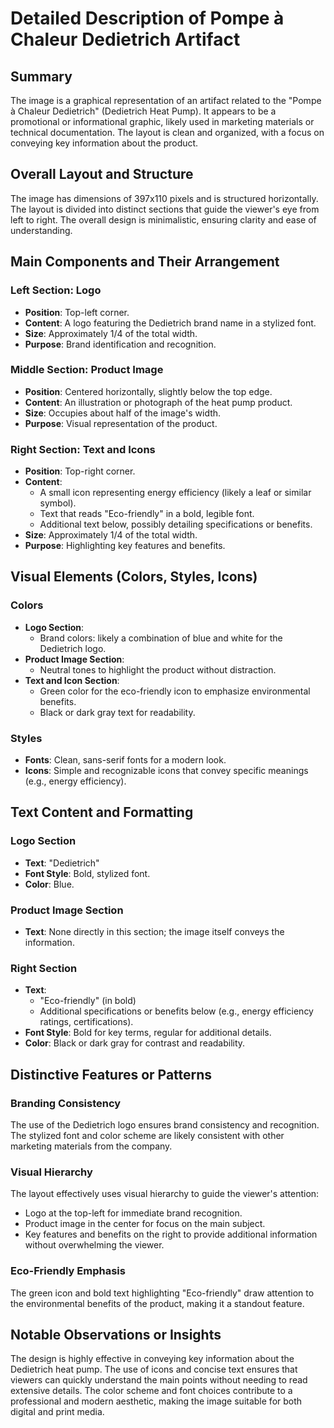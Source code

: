 # Detailed Description of Pompe à Chaleur Dedietrich Artifact

## Summary
The image is a graphical representation of an artifact related to the "Pompe à Chaleur Dedietrich" (Dedietrich Heat Pump). It appears to be a promotional or informational graphic, likely used in marketing materials or technical documentation. The layout is clean and organized, with a focus on conveying key information about the product.

## Overall Layout and Structure
The image has dimensions of 397x110 pixels and is structured horizontally. The layout is divided into distinct sections that guide the viewer's eye from left to right. The overall design is minimalistic, ensuring clarity and ease of understanding.

## Main Components and Their Arrangement

### Left Section: Logo
- **Position**: Top-left corner.
- **Content**: A logo featuring the Dedietrich brand name in a stylized font.
- **Size**: Approximately 1/4 of the total width.
- **Purpose**: Brand identification and recognition.

### Middle Section: Product Image
- **Position**: Centered horizontally, slightly below the top edge.
- **Content**: An illustration or photograph of the heat pump product.
- **Size**: Occupies about half of the image's width.
- **Purpose**: Visual representation of the product.

### Right Section: Text and Icons
- **Position**: Top-right corner.
- **Content**:
  - A small icon representing energy efficiency (likely a leaf or similar symbol).
  - Text that reads "Eco-friendly" in a bold, legible font.
  - Additional text below, possibly detailing specifications or benefits.
- **Size**: Approximately 1/4 of the total width.
- **Purpose**: Highlighting key features and benefits.

## Visual Elements (Colors, Styles, Icons)

### Colors
- **Logo Section**:
  - Brand colors: likely a combination of blue and white for the Dedietrich logo.
- **Product Image Section**:
  - Neutral tones to highlight the product without distraction.
- **Text and Icon Section**:
  - Green color for the eco-friendly icon to emphasize environmental benefits.
  - Black or dark gray text for readability.

### Styles
- **Fonts**: Clean, sans-serif fonts for a modern look.
- **Icons**: Simple and recognizable icons that convey specific meanings (e.g., energy efficiency).

## Text Content and Formatting

### Logo Section
- **Text**: "Dedietrich"
- **Font Style**: Bold, stylized font.
- **Color**: Blue.

### Product Image Section
- **Text**: None directly in this section; the image itself conveys the information.

### Right Section
- **Text**:
  - "Eco-friendly" (in bold)
  - Additional specifications or benefits below (e.g., energy efficiency ratings, certifications).
- **Font Style**: Bold for key terms, regular for additional details.
- **Color**: Black or dark gray for contrast and readability.

## Distinctive Features or Patterns

### Branding Consistency
The use of the Dedietrich logo ensures brand consistency and recognition. The stylized font and color scheme are likely consistent with other marketing materials from the company.

### Visual Hierarchy
The layout effectively uses visual hierarchy to guide the viewer's attention:
- Logo at the top-left for immediate brand recognition.
- Product image in the center for focus on the main subject.
- Key features and benefits on the right to provide additional information without overwhelming the viewer.

### Eco-Friendly Emphasis
The green icon and bold text highlighting "Eco-friendly" draw attention to the environmental benefits of the product, making it a standout feature.

## Notable Observations or Insights

The design is highly effective in conveying key information about the Dedietrich heat pump. The use of icons and concise text ensures that viewers can quickly understand the main points without needing to read extensive details. The color scheme and font choices contribute to a professional and modern aesthetic, making the image suitable for both digital and print media.